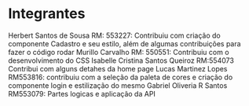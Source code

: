 <h1>Integrantes</h1>

Herbert Santos de Sousa RM: 553227: Contribuiu com criação do componente Cadastro e seu estilo, além de algumas contribuições para fazer o código rodar
Murillo Carvalho RM: 550551: Contribuiu com o desenvolvimento do CSS
Isabelle Cristina Santos Queiroz RM:554073 Contribui com alguns detahes da home page 
Lucas Martinez Lopes RM553816: contribuiu com a seleção da paleta de cores e criação do componente login e estilização do mesmo
Gabriel Oliveria R Santos RM553079: Partes logicas e aplicação da API
